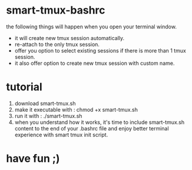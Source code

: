 # smart-tmux-bashrc
the following things will happen when you open your terminal window.

* it will create new tmux session automatically.
* re-attach to the only tmux session.
* offer you option to select  existing sessions if there is more than 1 tmux session.
* it also offer option to create new tmux session with custom name.

# tutorial
1. download smart-tmux.sh
2. make it executable with : chmod +x smart-tmux.sh
3. run it with : ./smart-tmux.sh
4. when you understand how it works, it's time to include smart-tmux.sh content to the end of your .bashrc file and enjoy better terminal experience with smart tmux init script.

# have fun ;)

